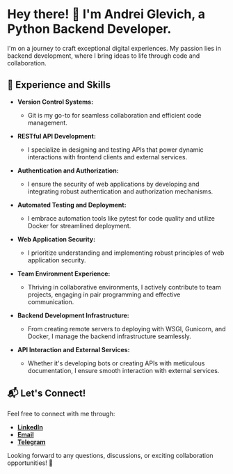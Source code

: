 <!-- Heading -->
# Hey there! 👋 I'm Andrei Glevich, a Python Backend Developer.

<!-- Introduction -->
I'm on a journey to craft exceptional digital experiences. My passion lies in backend development, where I bring ideas to life through code and collaboration.

<!-- Skills -->
## 🚀 Experience and Skills

- **Version Control Systems:**
  - Git is my go-to for seamless collaboration and efficient code management.

- **RESTful API Development:**
  - I specialize in designing and testing APIs that power dynamic interactions with frontend clients and external services.

- **Authentication and Authorization:**
  - I ensure the security of web applications by developing and integrating robust authentication and authorization mechanisms.

- **Automated Testing and Deployment:**
  - I embrace automation tools like pytest for code quality and utilize Docker for streamlined deployment.

- **Web Application Security:**
  - I prioritize understanding and implementing robust principles of web application security.

- **Team Environment Experience:**
  - Thriving in collaborative environments, I actively contribute to team projects, engaging in pair programming and effective communication.

- **Backend Development Infrastructure:**
  - From creating remote servers to deploying with WSGI, Gunicorn, and Docker, I manage the backend infrastructure seamlessly.

- **API Interaction and External Services:**
  - Whether it's developing bots or creating APIs with meticulous documentation, I ensure smooth interaction with external services.

<!-- Contact Section -->
## 📬 Let's Connect!

Feel free to connect with me through:

- **[LinkedIn](https://www.linkedin.com/in/andrei-glevich/)**
- **[Email](mailto:glevich-andrew@yandex.ru)**
- **[Telegram](https://t.me/Glev_dev)**

Looking forward to any questions, discussions, or exciting collaboration opportunities! 🌟
